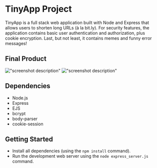 # TinyApp Project

TinyApp is a full stack web application built with Node and Express that allows users to shorten long URLs (à la bit.ly).
For security features, the application contains basic user authentication and authorization, plus cookie encryption. 
Last, but not least, it contains memes and funny error messages!

## Final Product

!["screenshot description"](#)
!["screenshot description"](#)

## Dependencies

- Node.js
- Express
- EJS
- bcrypt
- body-parser
- cookie-session

## Getting Started

- Install all dependencies (using the `npm install` command).
- Run the development web server using the `node express_server.js` command.
